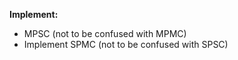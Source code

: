 **Implement:**
- MPSC (not to be confused with MPMC)
- Implement SPMC (not to be confused with SPSC)
